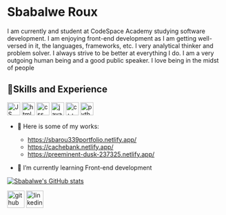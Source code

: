 # Sbabalwe Roux
I am currently and student at CodeSpace Academy studying software development. I am enjoying front-end development as I am getting well-versed in it, the languages, frameworks, etc. I very analytical thinker and problem solver. I always strive to be better at everything I do. I am a very outgoing human being and a good public speaker. I love being in the midst of people

## 🧰Skills and Experience 
<img src="https://cdn-icons-png.flaticon.com/512/5968/5968292.png" alt="JS logo" width="30px" height="30px">    <img src="https://cdn-icons-png.flaticon.com/512/919/919827.png" alt="html logo" width="30px" height="30px"> 
  <img src="https://encrypted-tbn0.gstatic.com/images?q=tbn:ANd9GcQMLtlMYQNeGP2u6r-rfEb8mlzmEQyzbWskVv0AsxLvjw&s" alt="css logo" width="30px" height="30px">   <img src="https://cdn-icons-png.flaticon.com/512/5968/5968282.png" alt="java logo" width="30px" height="30px">   <img src="https://cdn-icons-png.flaticon.com/512/6132/6132222.png" alt="c++ logo" width="30px" height="30px">   <img src="https://w7.pngwing.com/pngs/792/780/png-transparent-python-computer-icons-tutorial-computer-programming-social-icons-miscellaneous-angle-text-thumbnail.png" alt="python logo" width="30px" height="30px">

- 🔭 Here is some of my works:
  - https://sbarou339portfolio.netlify.app/
  - https://cachebank.netlify.app/
  - https://preeminent-dusk-237325.netlify.app/
  
- 🌱 I’m currently learning Front-end development 

[![Sbabalwe's GitHub stats](https://github-readme-stats.vercel.app/api?username=SbaRou339)](https://github.com/SbaRou339/github-readme-stats)

[<img src='https://cdn.jsdelivr.net/npm/simple-icons@3.0.1/icons/github.svg' alt='github' height='40'>](https://github.com/SbaRoux339)  [<img src='https://cdn.jsdelivr.net/npm/simple-icons@3.0.1/icons/linkedin.svg' alt='linkedin' height='40'>](https://www.linkedin.com/in/https://www.linkedin.com/in/sbabalwe-roux-551991170//)  

